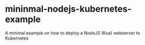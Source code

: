 # mininmal-nodejs-kubernetes-example
A minimal example on how to deploy a NodeJS (Koa) webserver to Kubernetes
